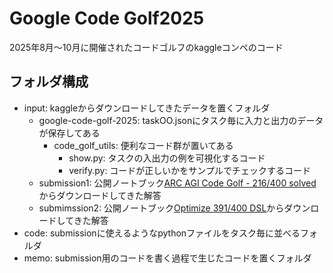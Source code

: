 # Google Code Golf2025

2025年8月～10月に開催されたコードゴルフのkaggleコンペのコード

## フォルダ構成

- input:
  kaggleからダウンロードしてきたデータを置くフォルダ
  - google-code-golf-2025:
   taskOO.jsonにタスク毎に入力と出力のデータが保存してある
    - code_golf_utils:
    便利なコード群が置いてある
      - show.py:
     タスクの入出力の例を可視化するコード
      - verify.py:
     コードが正しいかをサンプルでチェックするコード
  - submission1:
   公開ノートブック[ARC AGI Code Golf - 216/400 solved](https://www.kaggle.com/code/fedimser/arc-agi-code-golf-216-400-solved)からダウンロードしてきた解答
  - submimssion2:
    公開ノートブック[Optimize 391/400 DSL](https://www.kaggle.com/code/lucvan68/optimize-391-400-dsl/output)からダウンロードしてきた解答
- code:
  submissionに使えるようなpythonファイルをタスク毎に並べるフォルダ
- memo:
  submission用のコードを書く過程で生じたコードを置くフォルダ
